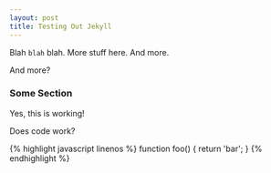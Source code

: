 ```yaml
---
layout: post
title: Testing Out Jekyll
---
```


Blah `blah` blah. More stuff here.
And more.

And more?

### Some Section

Yes, this is working!

Does code work?

{% highlight javascript linenos %}
function foo() {
  return 'bar';
}
{% endhighlight %}